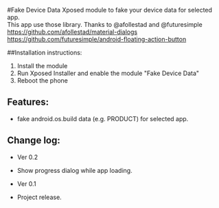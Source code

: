 #Fake Device Data
Xposed module to fake your device data for selected app.  
This app use those library. Thanks to @afollestad and @futuresimple  
https://github.com/afollestad/material-dialogs  
https://github.com/futuresimple/android-floating-action-button  

##Installation instructions:
1. Install the module
2. Run Xposed Installer and enable the module "Fake Device Data"
3. Reboot the phone

## Features:
* fake android.os.build data (e.g. PRODUCT) for selected app.

## Change log:
* Ver 0.2
 - Show progress dialog while app loading.
 
* Ver 0.1
 - Project release.
